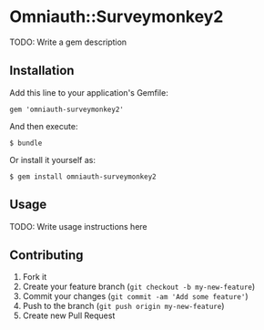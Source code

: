 # Omniauth::Surveymonkey2

TODO: Write a gem description

## Installation

Add this line to your application's Gemfile:

    gem 'omniauth-surveymonkey2'

And then execute:

    $ bundle

Or install it yourself as:

    $ gem install omniauth-surveymonkey2

## Usage

TODO: Write usage instructions here

## Contributing

1. Fork it
2. Create your feature branch (`git checkout -b my-new-feature`)
3. Commit your changes (`git commit -am 'Add some feature'`)
4. Push to the branch (`git push origin my-new-feature`)
5. Create new Pull Request
